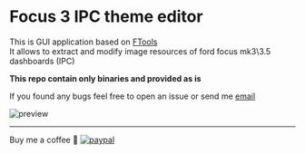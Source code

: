 # Focus 3 IPC theme editor

This is GUI application based on [FTools](https://github.com/bigunclemax/FTools)  
It allows to extract and modify image resources of ford focus mk3\3.5 dashboards (IPC)

**This repo contain only binaries and provided as is**

If you found any bugs feel free to open an issue or send me [email](bigunclemax@gmail.com)

![preview](https://github.com/bigunclemax/Focus3IpcEditorDistrib/blob/main/preview.gif?raw=true)

---

Buy me a coffee 🥳
[![paypal](https://www.paypalobjects.com/en_US/i/btn/btn_donateCC_LG.gif)](https://www.paypal.com/paypalme/bigunclemax)
